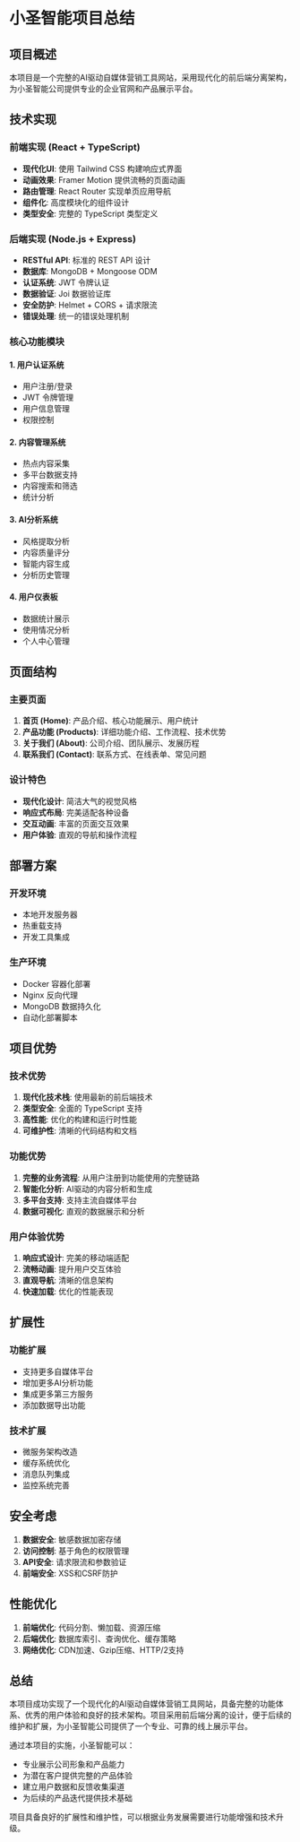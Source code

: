 # 小圣智能项目总结

## 项目概述

本项目是一个完整的AI驱动自媒体营销工具网站，采用现代化的前后端分离架构，为小圣智能公司提供专业的企业官网和产品展示平台。

## 技术实现

### 前端实现 (React + TypeScript)
- **现代化UI**: 使用 Tailwind CSS 构建响应式界面
- **动画效果**: Framer Motion 提供流畅的页面动画
- **路由管理**: React Router 实现单页应用导航
- **组件化**: 高度模块化的组件设计
- **类型安全**: 完整的 TypeScript 类型定义

### 后端实现 (Node.js + Express)
- **RESTful API**: 标准的 REST API 设计
- **数据库**: MongoDB + Mongoose ODM
- **认证系统**: JWT 令牌认证
- **数据验证**: Joi 数据验证库
- **安全防护**: Helmet + CORS + 请求限流
- **错误处理**: 统一的错误处理机制

### 核心功能模块

#### 1. 用户认证系统
- 用户注册/登录
- JWT 令牌管理
- 用户信息管理
- 权限控制

#### 2. 内容管理系统
- 热点内容采集
- 多平台数据支持
- 内容搜索和筛选
- 统计分析

#### 3. AI分析系统
- 风格提取分析
- 内容质量评分
- 智能内容生成
- 分析历史管理

#### 4. 用户仪表板
- 数据统计展示
- 使用情况分析
- 个人中心管理

## 页面结构

### 主要页面
1. **首页 (Home)**: 产品介绍、核心功能展示、用户统计
2. **产品功能 (Products)**: 详细功能介绍、工作流程、技术优势
3. **关于我们 (About)**: 公司介绍、团队展示、发展历程
4. **联系我们 (Contact)**: 联系方式、在线表单、常见问题

### 设计特色
- **现代化设计**: 简洁大气的视觉风格
- **响应式布局**: 完美适配各种设备
- **交互动画**: 丰富的页面交互效果
- **用户体验**: 直观的导航和操作流程

## 部署方案

### 开发环境
- 本地开发服务器
- 热重载支持
- 开发工具集成

### 生产环境
- Docker 容器化部署
- Nginx 反向代理
- MongoDB 数据持久化
- 自动化部署脚本

## 项目优势

### 技术优势
1. **现代化技术栈**: 使用最新的前后端技术
2. **类型安全**: 全面的 TypeScript 支持
3. **高性能**: 优化的构建和运行时性能
4. **可维护性**: 清晰的代码结构和文档

### 功能优势
1. **完整的业务流程**: 从用户注册到功能使用的完整链路
2. **智能化分析**: AI驱动的内容分析和生成
3. **多平台支持**: 支持主流自媒体平台
4. **数据可视化**: 直观的数据展示和分析

### 用户体验优势
1. **响应式设计**: 完美的移动端适配
2. **流畅动画**: 提升用户交互体验
3. **直观导航**: 清晰的信息架构
4. **快速加载**: 优化的性能表现

## 扩展性

### 功能扩展
- 支持更多自媒体平台
- 增加更多AI分析功能
- 集成更多第三方服务
- 添加数据导出功能

### 技术扩展
- 微服务架构改造
- 缓存系统优化
- 消息队列集成
- 监控系统完善

## 安全考虑

1. **数据安全**: 敏感数据加密存储
2. **访问控制**: 基于角色的权限管理
3. **API安全**: 请求限流和参数验证
4. **前端安全**: XSS和CSRF防护

## 性能优化

1. **前端优化**: 代码分割、懒加载、资源压缩
2. **后端优化**: 数据库索引、查询优化、缓存策略
3. **网络优化**: CDN加速、Gzip压缩、HTTP/2支持

## 总结

本项目成功实现了一个现代化的AI驱动自媒体营销工具网站，具备完整的功能体系、优秀的用户体验和良好的技术架构。项目采用前后端分离的设计，便于后续的维护和扩展，为小圣智能公司提供了一个专业、可靠的线上展示平台。

通过本项目的实施，小圣智能可以：
- 专业展示公司形象和产品能力
- 为潜在客户提供完整的产品体验
- 建立用户数据和反馈收集渠道
- 为后续的产品迭代提供技术基础

项目具备良好的扩展性和维护性，可以根据业务发展需要进行功能增强和技术升级。